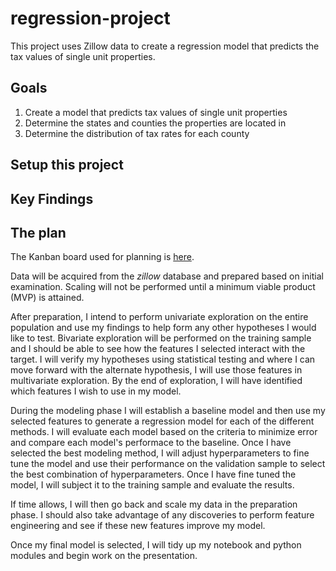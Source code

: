 # regression-project
This project uses Zillow data to create a regression model that predicts the tax values of single unit properties.

## Goals
1. Create a model that predicts tax values of single unit properties
2. Determine the states and counties the properties are located in
3. Determine the distribution of tax rates for each county

## Setup this project

## Key Findings

## The plan
The Kanban board used for planning is [here](https://trello.com/b/PsLwYoee).

Data will be acquired from the *zillow* database and prepared based on initial examination. Scaling will not be performed until a minimum viable product (MVP) is attained.

After preparation, I intend to perform univariate exploration on the entire population and use my findings to help form any other hypotheses I would like to test. Bivariate exploration will be performed on the training sample and I should be able to see how the features I selected interact with the target. I will verify my hypotheses using statistical testing and where I can move forward with the alternate hypothesis, I will use those features in multivariate exploration. By the end of exploration, I will have identified which features I wish to use in my model.

During the modeling phase I will establish a baseline model and then use my selected features to generate a regression model for each of the different methods. I will evaluate each model based on the criteria to minimize error and compare each model's performace to the baseline. Once I have selected the best modeling method, I will adjust hyperparameters to fine tune the model and use their performance on the validation sample to select the best combination of hyperparameters. Once I have fine tuned the model, I will subject it to the training sample and evaluate the results.

If time allows, I will then go back and scale my data in the preparation phase. I should also take advantage of any discoveries to perform feature engineering and see if these new features improve my model.

Once my final model is selected, I will tidy up my notebook and python modules and begin work on the presentation.
